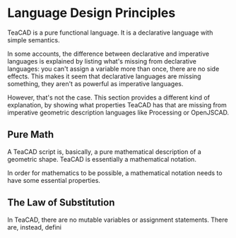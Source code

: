# Language Design Principles

TeaCAD is a pure functional language.
It is a declarative language with simple semantics.

In some accounts, the difference between declarative and imperative languages
is explained by listing what's missing from declarative languages:
you can't assign a variable more than once,
there are no side effects.
This makes it seem that declarative languages are missing something, they
aren't as powerful as imperative languages.

However, that's not the case. This section provides a different kind of
explanation, by showing what properties TeaCAD has that are missing from
imperative geometric description languages like Processing or OpenJSCAD.

## Pure Math
A TeaCAD script is, basically, a pure mathematical description of a
geometric shape. TeaCAD is essentially a mathematical notation.

In order for mathematics to be possible, a mathematical notation
needs to have some essential properties.

## The Law of Substitution
In TeaCAD, there are no mutable variables or assignment statements.
There are, instead, defini
